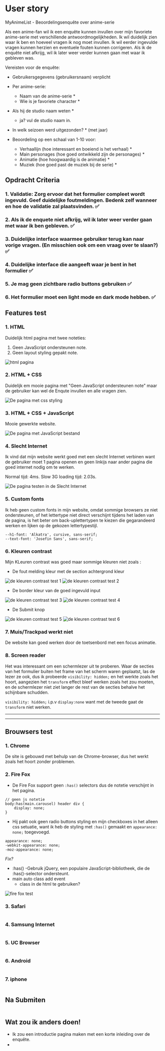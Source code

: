 # User story

MyAnimeList - Beoordelingsenquête over anime-serie

Als een anime-fan wil ik een enquête kunnen invullen over mijn favoriete anime-serie met verschillende antwoordmogelijkheden. Ik wil duidelijk zien waar ik ben en hoeveel vragen ik nog moet invullen. Ik wil eerder ingevulde vragen kunnen herzien en eventuele fouten kunnen corrigeren. Als ik de enquête niet afkrijg, wil ik later weer verder kunnen gaan met waar ik gebleven was.

Vereisten voor de enquête:

- Gebruikersgegevens (gebruikersnaam) verplicht

- Per anime-serie:

  - Naam van de anime-serie *
  - Wie is je favoriete character *
- Als hij de studio naam weten *
  - ja? vul de studio naam in.
- In welk seizoen werd uitgezonden? * (met jaar)
- Beoordeling op een schaal van 1-10 voor:
  - Verhaallijn (hoe interessant en boeiend is het verhaal) *
  - Main personages (hoe goed ontwikkeld zijn de personages) *
  - Animatie (hoe hoogwaardig is de animatie) *
  - Muziek (hoe goed past de muziek bij de serie) *

## Opdracht Criteria 

### 1. Validatie: Zorg ervoor dat het formulier compleet wordt ingevuld. Geef duidelijke foutmeldingen. Bedenk zelf wanneer en hoe de validatie zal plaatsvinden. ✅



### 2. Als ik de enquete niet afkrijg, wil ik later weer verder gaan met waar ik ben gebleven. ✅

### 3. Duidelijke interface waarmee gebruiker terug kan naar vorige vragen. (En misschien ook om een vraag over te slaan?) ✅
 
### 4. Duidelijke interface die aangeeft waar je bent in het formulier ✅

### 5. Je mag geen zichtbare radio buttons gebruiken ✅

### 6. Het formulier moet een light mode en dark mode hebben. ✅

## Features test

### 1. HTML
Duidelijk html pagina met twee noteties:
1. Geen JavaScript ondersteunen note.
2. Geen layout styling gepakt note.

<img src="./readmeImages/html.png" alt="html pagina">

### 2. HTML + CSS
Duidelijk em mooie pagina met "Geen JavaScript ondersteunen note" maar de gebruiker kan wel de Enqute invullen en alle vragen zien.

<img src="./readmeImages/css.png" alt="De pagina met css styling">

### 3. HTML + CSS + JavaScript
Mooie gewerkte website.

<img src="./readmeImages/js.png" alt="De pagina met JavaScript bestand">

### 4. Slecht Internet
Ik vind dat mijn website werkt goed met een slecht Internet verbinen want de gebruiker moet 1 pagina openen en geen linkijs naar ander pagina die goed internet nodig om te werken.

Normal tijd: 4ms.
Slow 3G loading tijd: 2.03s.

<img src="./readmeImages/slow3g.png" alt="De pagina testen in de Slecht Internet">

### 5. Custom fonts
Ik heb geen custom fonts in mijn website, omdat sommige browsers ze niet ondersteunen, of het lettertype niet direct verschijnt tijdens het laden van de pagina, is het beter om back-uplettertypen te kiezen die gegarandeerd werken en lijken op de gekozen lettertypestijl.

```
--h1-font: 'Alkatra', cursive, sans-serif;
--text-font: 'Josefin Sans', sans-serif;
```

### 6. Kleuren contrast
Mijn KLeuren contrast was goed maar sommige kleuren niet zoals
:
- De fout melding kleur met de section achtergrond kleur

<img src="./readmeImages/colorContrast1.png" alt="de kleuren contrast test 1">
<img src="./readmeImages/colorContrast2.png" alt="de kleuren contrast test 2">

- De border kleur van de goed ingevuld input

<img src="./readmeImages/colorContrast3.png" alt="de kleuren contrast test 3">
<img src="./readmeImages/colorContrast4.png" alt="de kleuren contrast test 4">

- De Submit knop

<img src="./readmeImages/colorContrast5.png" alt="de kleuren contrast test 5">
<img src="./readmeImages/colorContrast6.png" alt="de kleuren contrast test 6">

### 7. Muis/Trackpad werkt niet
De website kan goed werken door de toetsenbord met een focus animatie.

### 8. Screen reader
Het was interessant om een ​​schermlezer uit te proberen. Waar de secties van het formulier buiten het frame van het scherm waren geplaatst, las de lezer ze ook, dus ik probeerde `visibility: hidden;` en het werkte zoals het hoort, aangezien het `transform` effect bleef werken zoals het zou moeten, en de schermlezer niet ziet langer de rest van de secties behalve het schijnbare schudden.

`visibility: hidden;` i.p.v `display:none` want met de tweede gaat de `transform` niet werken.

---
---

## Brouwsers test

### 1. Chrome
De site is gebouwd met behulp van de Chrome-browser, dus het werkt zoals het hoort zonder problemen.

### 2. Fire Fox
- De Fire Fox support geen `:has()` selectors dus de notetie verschijnt in het pagina.
```
// geen js notetie
body:has(main.carousel) header div {
    display: none;
}
```
- Hij pakt ook geen radio buttons styling en mijn checkboxes in het alleen css setuatie, want ik heb de styling met `:has()` gemaakt en `appearance: none;` toegevoegd.

```
appearance: none;
-webkit-appearance: none;
-moz-appearance: none;
```

*Fix?*
- :has()
  -Gebruik jQuery, een populaire JavaScript-bibliotheek, die de :has()-selector ondersteunt.
- main auto class add event
  - class in de html te gebruiken?

<img src="./readmeImages/firefox.png" alt="fire fox test">

### 3. Safari
<img src="./readmeImages/.png" alt="">

### 4. Samsung Internet
<img src="./readmeImages/.png" alt="">

### 5. UC Browser
<img src="./readmeImages/.png" alt="">

### 6. Android
<img src="./readmeImages/.png" alt="">

### 7. iphone
<img src="./readmeImages/.png" alt="">


## Na Submiten

<img src="./readmeImages/.png" alt="">

## Wat zou ik anders doen!
- Ik zou een introductie pagina maken met een korte inleiding over de enquête.
- 